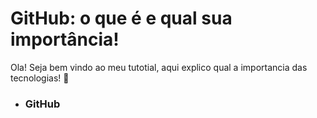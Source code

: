 # GitHub: o que é e qual sua importância!

Ola! Seja bem vindo ao meu tutotial, aqui explico qual a importancia das tecnologias! :robot: 

- ### GitHub


